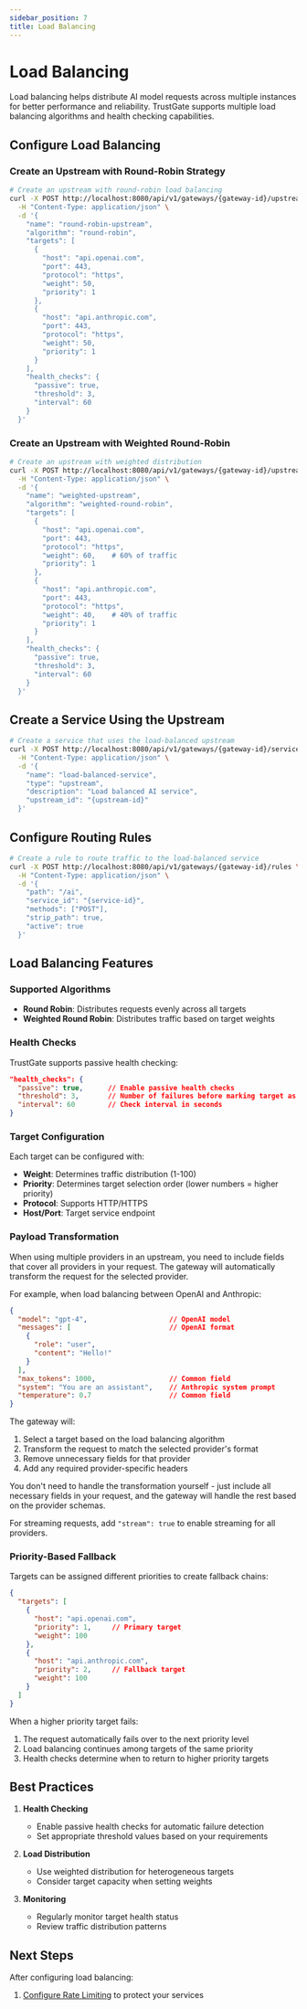 ```yaml
---
sidebar_position: 7
title: Load Balancing
---
```


# Load Balancing

Load balancing helps distribute AI model requests across multiple instances for better performance and reliability. TrustGate supports multiple load balancing algorithms and health checking capabilities.

## Configure Load Balancing

### Create an Upstream with Round-Robin Strategy

```bash
# Create an upstream with round-robin load balancing
curl -X POST http://localhost:8080/api/v1/gateways/{gateway-id}/upstreams \
  -H "Content-Type: application/json" \
  -d '{
    "name": "round-robin-upstream",
    "algorithm": "round-robin",
    "targets": [
      {
        "host": "api.openai.com",
        "port": 443,
        "protocol": "https",
        "weight": 50,
        "priority": 1
      },
      {
        "host": "api.anthropic.com",
        "port": 443,
        "protocol": "https",
        "weight": 50,
        "priority": 1
      }
    ],
    "health_checks": {
      "passive": true,
      "threshold": 3,
      "interval": 60
    }
  }'
```

### Create an Upstream with Weighted Round-Robin

```bash
# Create an upstream with weighted distribution
curl -X POST http://localhost:8080/api/v1/gateways/{gateway-id}/upstreams \
  -H "Content-Type: application/json" \
  -d '{
    "name": "weighted-upstream",
    "algorithm": "weighted-round-robin",
    "targets": [
      {
        "host": "api.openai.com",
        "port": 443,
        "protocol": "https",
        "weight": 60,    # 60% of traffic
        "priority": 1
      },
      {
        "host": "api.anthropic.com",
        "port": 443,
        "protocol": "https",
        "weight": 40,    # 40% of traffic
        "priority": 1
      }
    ],
    "health_checks": {
      "passive": true,
      "threshold": 3,
      "interval": 60
    }
  }'
```

## Create a Service Using the Upstream

```bash
# Create a service that uses the load-balanced upstream
curl -X POST http://localhost:8080/api/v1/gateways/{gateway-id}/services \
  -H "Content-Type: application/json" \
  -d '{
    "name": "load-balanced-service",
    "type": "upstream",
    "description": "Load balanced AI service",
    "upstream_id": "{upstream-id}"
  }'
```

## Configure Routing Rules

```bash
# Create a rule to route traffic to the load-balanced service
curl -X POST http://localhost:8080/api/v1/gateways/{gateway-id}/rules \
  -H "Content-Type: application/json" \
  -d '{
    "path": "/ai",
    "service_id": "{service-id}",
    "methods": ["POST"],
    "strip_path": true,
    "active": true
  }'
```

## Load Balancing Features

### Supported Algorithms

- **Round Robin**: Distributes requests evenly across all targets
- **Weighted Round Robin**: Distributes traffic based on target weights

### Health Checks

TrustGate supports passive health checking:

```json
"health_checks": {
  "passive": true,      // Enable passive health checks
  "threshold": 3,       // Number of failures before marking target as unhealthy
  "interval": 60        // Check interval in seconds
}
```

### Target Configuration

Each target can be configured with:

- **Weight**: Determines traffic distribution (1-100)
- **Priority**: Determines target selection order (lower numbers = higher priority)
- **Protocol**: Supports HTTP/HTTPS
- **Host/Port**: Target service endpoint

### Payload Transformation

When using multiple providers in an upstream, you need to include fields that cover all providers in your request. The gateway will automatically transform the request for the selected provider.

For example, when load balancing between OpenAI and Anthropic:

```json
{
  "model": "gpt-4",                    // OpenAI model
  "messages": [                        // OpenAI format
    {
      "role": "user",
      "content": "Hello!"
    }
  ],
  "max_tokens": 1000,                  // Common field
  "system": "You are an assistant",    // Anthropic system prompt
  "temperature": 0.7                   // Common field
}
```

The gateway will:
1. Select a target based on the load balancing algorithm
2. Transform the request to match the selected provider's format
3. Remove unnecessary fields for that provider
4. Add any required provider-specific headers

You don't need to handle the transformation yourself - just include all necessary fields in your request, and the gateway will handle the rest based on the provider schemas.

For streaming requests, add `"stream": true` to enable streaming for all providers.

### Priority-Based Fallback

Targets can be assigned different priorities to create fallback chains:

```json
{
  "targets": [
    {
      "host": "api.openai.com",
      "priority": 1,     // Primary target
      "weight": 100
    },
    {
      "host": "api.anthropic.com",
      "priority": 2,     // Fallback target
      "weight": 100
    }
  ]
}
```

When a higher priority target fails:
1. The request automatically fails over to the next priority level
2. Load balancing continues among targets of the same priority
3. Health checks determine when to return to higher priority targets

## Best Practices

1. **Health Checking**
   - Enable passive health checks for automatic failure detection
   - Set appropriate threshold values based on your requirements

2. **Load Distribution**
   - Use weighted distribution for heterogeneous targets
   - Consider target capacity when setting weights

3. **Monitoring**
   - Regularly monitor target health status
   - Review traffic distribution patterns

## Next Steps

After configuring load balancing:

1. [Configure Rate Limiting](./rate-limiting.md) to protect your services
